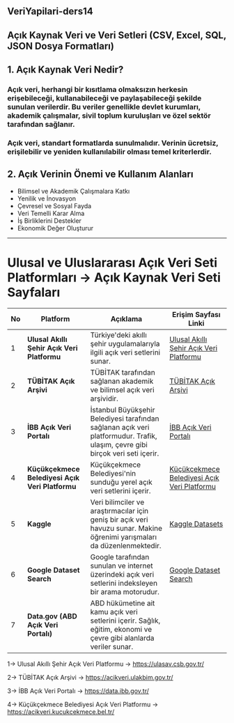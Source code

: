 ## VeriYapilari-ders14

## Açık Kaynak Veri ve Veri Setleri (CSV, Excel, SQL, JSON Dosya Formatları)

## 1. Açık Kaynak Veri Nedir?

### Açık veri, herhangi bir kısıtlama olmaksızın herkesin erişebileceği, kullanabileceği ve paylaşabileceği şekilde sunulan verilerdir. Bu veriler genellikle devlet kurumları, akademik çalışmalar, sivil toplum kuruluşları ve özel sektör tarafından sağlanır.

### Açık veri, standart formatlarda sunulmalıdır. Verinin ücretsiz, erişilebilir ve yeniden kullanılabilir olması temel kriterlerdir.

## 2. Açık Verinin Önemi ve Kullanım Alanları

* Bilimsel ve Akademik Çalışmalara Katkı    
* Yenilik ve İnovasyon   
* Çevresel ve Sosyal Fayda    
* Veri Temelli Karar Alma    
* İş Birliklerini Destekler     
* Ekonomik Değer Oluşturur    

----

# Ulusal ve Uluslararası Açık Veri Seti Platformları -> Açık Kaynak Veri Seti Sayfaları

| **No** | **Platform** | **Açıklama** | **Erişim Sayfası Linki** |
|---|-------------|-------------|---------|
| 1 | **Ulusal Akıllı Şehir Açık Veri Platformu** | Türkiye'deki akıllı şehir uygulamalarıyla ilgili açık veri setlerini sunar. | [Ulusal Akıllı Şehir Açık Veri Platformu](https://ulasav.csb.gov.tr/) |
| 2 | **TÜBİTAK Açık Arşivi** | TÜBİTAK tarafından sağlanan akademik ve bilimsel açık veri arşividir. | [TÜBİTAK Açık Arşivi](https://acikveri.ulakbim.gov.tr/) |
| 3 | **İBB Açık Veri Portalı** | İstanbul Büyükşehir Belediyesi tarafından sağlanan açık veri platformudur. Trafik, ulaşım, çevre gibi birçok veri seti içerir. | [İBB Açık Veri Portalı](https://data.ibb.gov.tr/) |
| 4 | **Küçükçekmece Belediyesi Açık Veri Platformu** | Küçükçekmece Belediyesi'nin sunduğu yerel açık veri setlerini içerir. | [Küçükçekmece Belediyesi Açık Veri Platformu](https://acikveri.kucukcekmece.bel.tr/) |
| 5 | **Kaggle** | Veri bilimciler ve araştırmacılar için geniş bir açık veri havuzu sunar. Makine öğrenimi yarışmaları da düzenlenmektedir. | [Kaggle Datasets](https://www.kaggle.com/datasets) |
| 6 | **Google Dataset Search** | Google tarafından sunulan ve internet üzerindeki açık veri setlerini indeksleyen bir arama motorudur. | [Google Dataset Search](https://datasetsearch.research.google.com/) |
| 7 | **Data.gov (ABD Açık Veri Portalı)** | ABD hükümetine ait kamu açık veri setlerini içerir. Sağlık, eğitim, ekonomi ve çevre gibi alanlarda veriler sunar. 




1-> Ulusal Akıllı Şehir Açık Veri Platformu -> https://ulasav.csb.gov.tr/

2-> TÜBİTAK Açık Arşivi -> https://acikveri.ulakbim.gov.tr/

3-> İBB Açık Veri Portalı -> https://data.ibb.gov.tr/

4-> Küçükçekmece Belediyesi Açık Veri Platformu -> https://acikveri.kucukcekmece.bel.tr/

